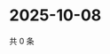 # 2025-10-08

共 0 条

<!-- BEGIN ZHIHUQUESTIONS -->
<!-- 最后更新时间 Wed Oct 08 2025 06:10:35 GMT+0800 (China Standard Time) -->

<!-- END ZHIHUQUESTIONS -->
